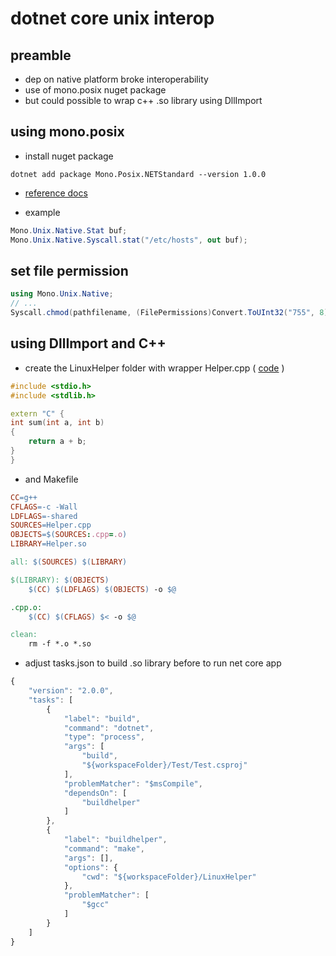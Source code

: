 # dotnet core unix interop

## preamble

- dep on native platform broke interoperability
- use of mono.posix nuget package
- but could possible to wrap c++ .so library using DllImport

## using mono.posix

- install nuget package

```
dotnet add package Mono.Posix.NETStandard --version 1.0.0
```

- [reference docs](http://docs.go-mono.com/?link=M%3aMono.Unix.Native.Syscall.stat)

- example

```csharp
Mono.Unix.Native.Stat buf;
Mono.Unix.Native.Syscall.stat("/etc/hosts", out buf);
```
## set file permission

```csharp
using Mono.Unix.Native;
// ...
Syscall.chmod(pathfilename, (FilePermissions)Convert.ToUInt32("755", 8));
```

## using DllImport and C++

- create the LinuxHelper folder with wrapper Helper.cpp ( [code](https://github.com/devel0/example-dotnet-cpp-integration) )

```c++
#include <stdio.h>
#include <stdlib.h>

extern "C" {
int sum(int a, int b)
{
    return a + b;
}
}
```

- and Makefile

```Makefile
CC=g++
CFLAGS=-c -Wall
LDFLAGS=-shared
SOURCES=Helper.cpp
OBJECTS=$(SOURCES:.cpp=.o)
LIBRARY=Helper.so

all: $(SOURCES) $(LIBRARY)

$(LIBRARY): $(OBJECTS)
	$(CC) $(LDFLAGS) $(OBJECTS) -o $@

.cpp.o:
	$(CC) $(CFLAGS) $< -o $@

clean:
	rm -f *.o *.so
```

- adjust tasks.json to build .so library before to run net core app

```js
{
    "version": "2.0.0",
    "tasks": [
        {
            "label": "build",
            "command": "dotnet",
            "type": "process",
            "args": [
                "build",
                "${workspaceFolder}/Test/Test.csproj"
            ],
            "problemMatcher": "$msCompile",
            "dependsOn": [
                "buildhelper"
            ]        
        },
        {
            "label": "buildhelper",            
            "command": "make",
            "args": [],
            "options": {
                "cwd": "${workspaceFolder}/LinuxHelper"
            },
            "problemMatcher": [
                "$gcc"
            ]
        }
    ]
}
```
